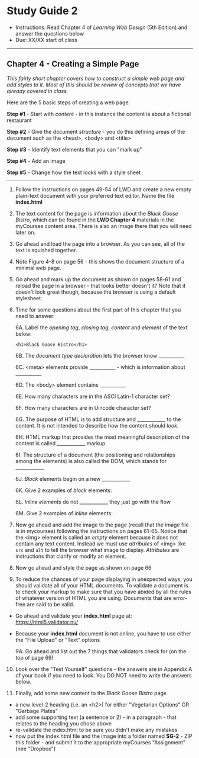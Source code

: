 # Study Guide 2

- Instructions: Read Chapter 4 of *Learning Web Design* (5th Edition) and answer the questions below
- Due: XX/XX start of class

<hr>

## Chapter 4 - Creating a Simple Page
*This fairly short chapter covers how to construct a simple web page and add styles to it. Most of this should be review of concepts that we have already covered in class.*

Here are the 5 basic steps of creating a web page:

**Step #1** - Start with *content* - in this instance the content is about a fictional restaurant

**Step #2** - Give the document *structure* - you do this defining areas of the document such as the &lt;head>, &lt;body> and &lt;title>

**Step #3** - Identify text elements that you can "mark up"

**Step #4** - Add an image

**Step #5** - Change how the text looks with a style sheet

<hr>

1. Follow the instructions on pages 49-54 of LWD and create a new empty plain-text document with your preferred text editor. Name the file **index.html**

2. The text content for the page is information about the *Black Goose Bistro*, which can be found in the **LWD Chapter 4** materials in the myCourses content area. There is also an image there that you will need later on.

3. Go ahead and load the page into a browser. As you can see, all of the text is squished together.

4. Note Figure 4-8 on page 56 - this shows the document structure of a minimal web page.

5. Go ahead and mark up the document as shown on pages 58-61 and reload the page in a browser - that looks better doesn't it? Note that it doesn't look great though, because the browser is using a default stylesheet.

6. Time for some questions about the first part of this chapter that you need to answer:

    6A. Label the *opening tag*, *closing tag*, *content* and *element* of the text below:

    `<h1>Black Goose Bistro</h1>`

    6B. The *document type declaration* lets the browser know ___________

    6C. &lt;meta> elements provide ___________ - which is information about ___________

    6D. The &lt;body> element contains ___________

    6E. How many characters are in the ASCI Latin-1 character set?

    6F. How many characters are in Uincode character set?

    6G. The purpose of HTML is to add structure and ____________ to the content. It is not intended to describe how the content should *look*.

    6H. HTML markup that provides the most meaningful description of the content is called ____________ markup.

    6I. The structure of a document (the positioning and relationships among the elements) is also called the DOM, which stands for ____________

    6J. *Block* elements begin on a new ____________

    6K. Give 2 examples of *block* elements:

    6L. *Inline elements* do not ____________ they just go with the flow

    6M. Give 2 examples of *inline* elements:

7. Now go ahead and add the image to the page (recall that the image file is in mycourses) following the instructions on pages 61-65. Notice that the &lt;img> element is called an *empty* element because it does not contain any text content. Instead we must use *attributes* of &lt;img> like `src` and `alt` to tell the browser what image to display. *Attributes* are instructions that clarify or modify an element.

8. Now go ahead and style the page as shown on page 66

9. To reduce the chances of your page displaying in unexpected ways, you should validate all of your HTML documents. To validate a document is to check your markup to make sure that you have abided by all the rules of whatever version of HTML you are using. Documents that are error-free are said to be valid. 

- Go ahead and validate your **index.html** page at: https://html5.validator.nu/
- Because your **index.html** document is not online, you have to use either the "File Upload" or "Text" options

    9A. Go ahead and list out the 7 things that validators check for (on the top of page 69)
    
    
    
10. Look over the "Test Yourself" questions - the answers are in Appendix A of your book if you need to look. You DO NOT need to write the answers below.


11. Finally, add some new content to the  *Black Goose Bistro* page
- a new level-2 heading (i.e. an &lt;h2>) for either "Vegetarian Options" OR "Garbage Plates"
- add some supporting text (a sentence or 2) - in a paragraph - that relates to the heading you chose above
- re-validate the index.html to be sure you didn't make any mistakes
- now put the index.html file and the image into a folder named **SG-2** - ZIP this folder - and submit it to the appropriate myCourses "Assignment" (nee "Dropbox")
